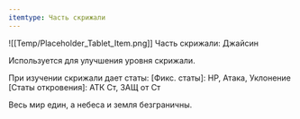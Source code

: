```yaml
---
itemtype: Часть скрижали
---
```

![[Temp/Placeholder_Tablet_Item.png]]
Часть скрижали: Джайсин

Используется для улучшения уровня скрижали.

При изучении скрижали дает статы:
[Фикс. статы]: HP, Атака, Уклонение
[Статы откровения]: АТК Ст, ЗАЩ от Ст

Весь мир един, а небеса и земля безграничны.
